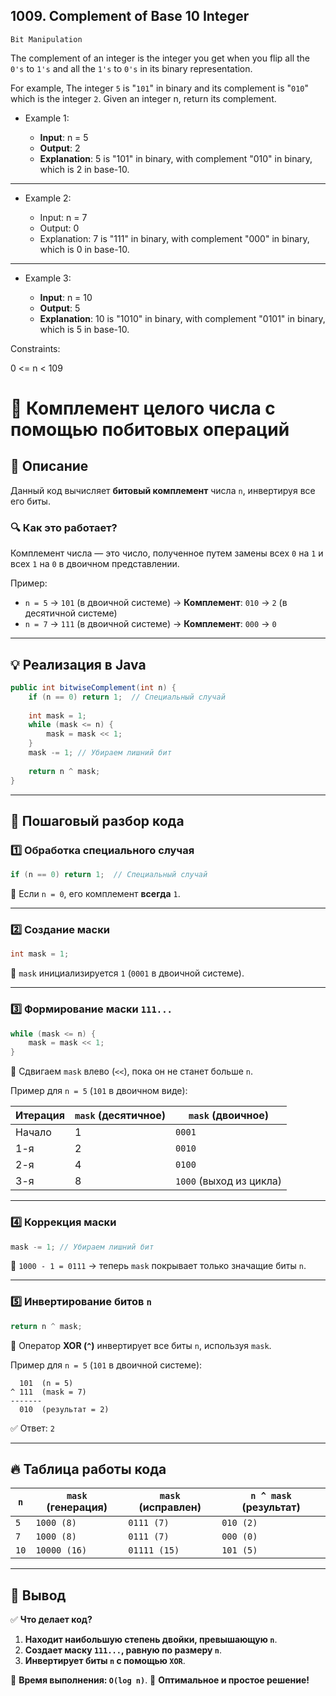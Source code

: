 ## 1009. Complement of Base 10 Integer

`Bit Manipulation`
      
The complement of an integer is the integer you get when you flip all the `0's` to `1's` and all the `1's` to `0's` in its binary representation.

For example, The integer `5` is "`101`" in binary and its complement is "`010`" which is the integer `2`.
Given an integer n, return its complement.



- Example 1:

  - **Input**: n = 5
  - **Output**: 2
  - **Explanation**: 5 is "101" in binary, with complement "010" in binary, which is 2 in base-10.
___
- Example 2:

  - Input: n = 7
  - Output: 0
  - Explanation: 7 is "111" in binary, with complement "000" in binary, which is 0 in base-10.
___
- Example 3:

  - **Input**: n = 10
  - **Output**: 5
  - **Explanation**: 10 is "1010" in binary, with complement "0101" in binary, which is 5 in base-10.


Constraints:

0 <= n < 109


# 🧮 Комплемент целого числа с помощью побитовых операций

## 📌 Описание
Данный код вычисляет **битовый комплемент** числа `n`, инвертируя все его биты.

### 🔍 **Как это работает?**
Комплемент числа — это число, полученное путем замены всех `0` на `1` и всех `1` на `0` в двоичном представлении.

Пример:
- `n = 5` → `101` (в двоичной системе) → **Комплемент**: `010` → `2` (в десятичной системе)
- `n = 7` → `111` (в двоичной системе) → **Комплемент**: `000` → `0`

---

## 💡 **Реализация в Java**
```java
public int bitwiseComplement(int n) {
    if (n == 0) return 1;  // Специальный случай
    
    int mask = 1;
    while (mask <= n) {
        mask = mask << 1;
    }
    mask -= 1; // Убираем лишний бит
    
    return n ^ mask;
}
```

---

## 📖 **Пошаговый разбор кода**
### 1️⃣ **Обработка специального случая**
```java
if (n == 0) return 1;  // Специальный случай
```
🔹 Если `n = 0`, его комплемент **всегда** `1`.

---

### 2️⃣ **Создание маски**
```java
int mask = 1;
```
🔹 `mask` инициализируется `1` (`0001` в двоичной системе).

---

### 3️⃣ **Формирование маски `111...`**
```java
while (mask <= n) {
    mask = mask << 1;
}
```
🔹 Сдвигаем `mask` влево (`<<`), пока он не станет больше `n`.

Пример для `n = 5` (`101` в двоичном виде):

| Итерация | `mask` (десятичное) | `mask` (двоичное)       |
|----------|---------------------|-------------------------|
| Начало   | 1                   | `0001`                  |
| 1-я      | 2                   | `0010`                  |
| 2-я      | 4                   | `0100`                  |
| 3-я      | 8                   | `1000` (выход из цикла) |

---

### 4️⃣ **Коррекция маски**
```java
mask -= 1; // Убираем лишний бит
```
🔹 `1000 - 1 = 0111` → теперь `mask` покрывает только значащие биты `n`.

---

### 5️⃣ **Инвертирование битов `n`**
```java
return n ^ mask;
```
🔹 Оператор **XOR (`^`)** инвертирует все биты `n`, используя `mask`.

Пример для `n = 5` (`101` в двоичной системе):
```
  101  (n = 5)
^ 111  (mask = 7)
-------
  010  (результат = 2)
```
✅ Ответ: `2`

---

## 🔥 **Таблица работы кода**
| `n`  | `mask` (генерация) | `mask` (исправлен) | `n ^ mask` (результат) |
|------|--------------------|--------------------|------------------------|
| `5`  | `1000 (8)`         | `0111 (7)`         | `010 (2)`              |
| `7`  | `1000 (8)`         | `0111 (7)`         | `000 (0)`              |
| `10` | `10000 (16)`       | `01111 (15)`       | `101 (5)`              |

---

## 🎯 **Вывод**
✅ **Что делает код?**
1. **Находит наибольшую степень двойки, превышающую `n`**.
2. **Создает маску `111...`, равную по размеру `n`**.
3. **Инвертирует биты `n` с помощью `XOR`**.

🔹 **Время выполнения: `O(log n)`**.
🚀 **Оптимальное и простое решение!**


